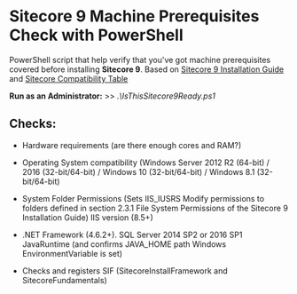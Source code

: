 
# Sitecore 9 Machine Prerequisites Check with PowerShell

PowerShell script that help verify that you've got machine prerequisites covered before installing **Sitecore 9**.
Based on [Sitecore 9 Installation Guide](https://dev.sitecore.net/Downloads/Sitecore_Experience_Platform/90/Sitecore_Experience_Platform_90_Initial_Release.aspx) and [Sitecore Compatibility Table](https://kb.sitecore.net/articles/087164)

**Run as an Administrator:** >>     *.\IsThisSitecore9Ready.ps1*

## Checks:
 - Hardware requirements (are there enough cores and RAM?) 
 
 - Operating System compatibility (Windows Server 2012 R2 (64-bit) / 2016 (32-bit/64-bit) / Windows 10 (32-bit/64-bit) / Windows 8.1 (32-bit/64-bit)
 - System Folder Permissions (Sets IIS_IUSRS Modify permissions to folders defined in section 2.3.1 File System Permissions of the Sitecore 9 Installation Guide) IIS version (8.5+)
 - .NET Framework (4.6.2+). SQL Server 2014 SP2 or 2016 SP1 JavaRuntime (and confirms JAVA_HOME path Windows EnvironmentVariable is set)
 - Checks and registers SIF (SitecoreInstallFramework and SitecoreFundamentals)



